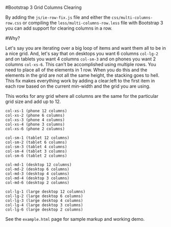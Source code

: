 #Bootstrap 3 Grid Columns Clearing

By adding the `js/ie-row-fix.js` file and either the `css/multi-columns-row.css` or compiling the `less/multi-columns-row.less` file with Bootstrap 3 you can add
support for clearing columns in a row.

#Why?

Let's say you are iterating over a big loop of items and want them all to be in a nice grid. And, let's say that on desktops you want 6 columns `col-lg-2` and on tablets you want 4 columns `col-sm-3` and on phones you want 2 columns `col-xs-6`. This can't be accomplished using multiple rows. You need to place all of the elements in 1 row. When you do this and the elements in the grid are not all the same height, the stacking goes to hell. This fix makes everything work by adding a clear:left to the first item in each row based on the current min-width and the grid you are using.

This works for any grid where all columns are the same for the particular grid size and add up to 12. 

	col-xs-1 (phone 12 columns)
	col-xs-2 (phone 6 columns) 
	col-xs-3 (phone 4 columns)
	col-xs-4 (phone 3 columns)
	col-xs-6 (phone 2 columns)

	col-sm-1 (tablet 12 columns)
	col-sm-2 (tablet 6 columns)
	col-sm-3 (tablet 4 columns)
	col-sm-4 (tablet 3 columns)
	col-sm-6 (tablet 2 columns)

	col-md-1 (desktop 12 columns)
	col-md-2 (desktop 6 columns)
	col-md-3 (desktop 4 columns)
	col-md-4 (desktop 3 columns)
	col-md-6 (desktop 2 columns)

	col-lg-1 (large desktop 12 columns)
	col-lg-2 (large desktop 6 columns)
	col-lg-3 (large desktop 4 columns)
	col-lg-4 (large desktop 3 columns)
	col-lg-6 (large desktop 2 columns)

See the `example.html` page for sample markup and working demo.
